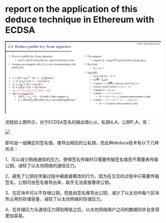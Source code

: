 # report on the application of this deduce technique in Ethereum with ECDSA

<img src=".\md_image\process.png" alt="image" style="zoom:100%;" />

流程如上图所示，对于ECDSA签名的输出值(r,s)，私钥d_A，公钥P_A，有：

![](https://latex.codecogs.com/svg.image?%5Clarge%20%5C%5C%20s%5Ctimes%20(1&plus;d_A)=(k-r%5Ctimes%20d_A)%20%5Cmod%20n%20%5C%5C%20(s&plus;r)%5Ctimes%20d_A=(k-s)%20%5Cmod%20n%20%5C%5C%20((s&plus;r)%5Ctimes%20d_A)G=(k-s)G%20%5Cmod%20n%20%5C%5C%20d_A%5Ctimes%20G=P_A=((s&plus;r)%5E%7B-1%7D(k-s))G%20)


即可由一组确定的签名值，推导出相应的公私钥，而此种deduce技术有以下几种优点：

1、可以减少网络通信的压力，使得签名传输时只需要传输签名值而不需要再传输公钥，减轻了以太坊网络的通信压力。

2、避免了公钥在传输过程中被直接篡改的行为，因为在交互的过程中只需要传输签名，公钥可由签名推导出来，敌手无法直接篡改公钥。

3、在区块中可以不存储公钥，而是由签名推导出公钥，减少了以太坊中每个区块所占用的存储容量，减轻了以太坊网络的存储压力。

4、在存储压力与通信压力得到降低之后，以太坊网络用户之间的数据同步会变得更加容易。
